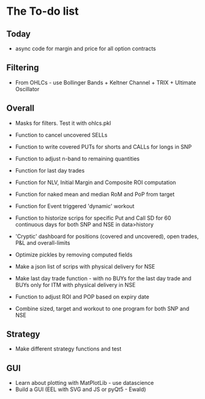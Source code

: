 # The To-do list

## Today
* async code for margin and price for all option contracts

## Filtering
* From OHLCs - use Bollinger Bands + Keltner Channel + TRIX + Ultimate Oscillator

## Overall
* Masks for filters. Test it with ohlcs.pkl

* Function to cancel uncovered SELLs
* Function to write covered PUTs for shorts and CALLs for longs in SNP
* Function to adjust n-band to remaining quantities
* Function for last day trades
* Function for NLV, Initial Margin and Composite ROI computation
* Function for naked mean and median RoM and PoP from target
* Function for Event triggered 'dynamic' workout
* Function to historize scrips for specific Put and Call SD for 60 continuous days for both SNP and NSE in data>history
* 'Cryptic' dashboard for positions (covered and uncovered), open trades, P&L and overall-limits
* Optimize pickles by removing computed fields
* Make a json list of scrips with physical delivery for NSE
* Make last day trade function - with no BUYs for the last day trade and BUYs only for ITM with physical delivery in NSE
* Function to adjust ROI and POP based on expiry date
* Combine sized, target and workout to one program for both SNP and NSE
## Strategy
* Make different strategy functions and test
## GUI
* Learn about plotting with MatPlotLib - use datascience
* Build a GUI (EEL with SVG and JS or pyQt5 - Ewald)